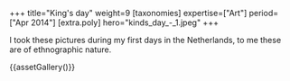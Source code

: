 +++
title="King's day"
weight=9
[taxonomies]
expertise=["Art"]
period=["Apr 2014"]
[extra.poly]
hero="kinds_day_-_1.jpeg"
+++

I took these pictures during my first days in the Netherlands, to me these are of ethnographic nature.

{{assetGallery()}}